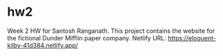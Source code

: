 # hw2
Week 2 HW for Santosh Ranganath.
This project contains the website for the fictional Dunder Mifflin paper company. 
Netlify URL: https://eloquent-kilby-41d384.netlify.app/